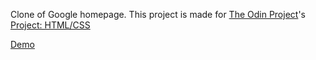 Clone of Google homepage. This project is made for [The Odin Project](http://theodinproject.com)'s [Project: HTML/CSS](http://www.theodinproject.com/web-development-101/html-css)

[Demo](https://cdn.rawgit.com/laniywh/the-odin-project/master/web-development-101/google-homepage/index.html)
